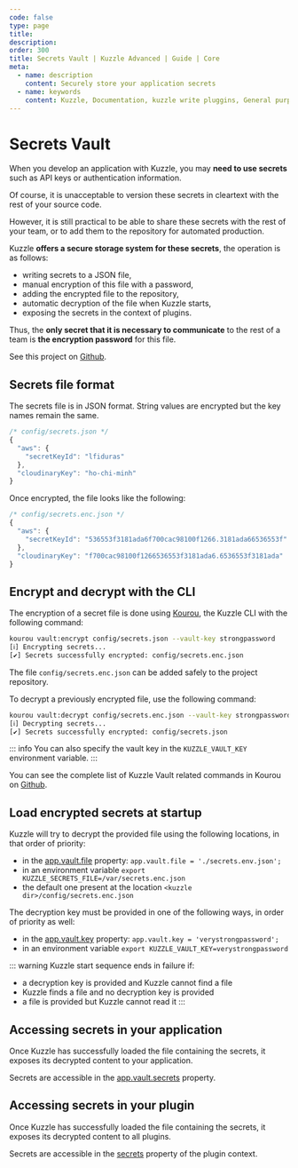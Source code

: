 ```yaml
---
code: false
type: page
title: 
description: 
order: 300
title: Secrets Vault | Kuzzle Advanced | Guide | Core
meta:
  - name: description
    content: Securely store your application secrets
  - name: keywords
    content: Kuzzle, Documentation, kuzzle write pluggins, General purpose backend, opensource, Secrets Vault
---
```

# Secrets Vault

When you develop an application with Kuzzle, you may **need to use secrets** such as API keys or authentication information.

Of course, it is unacceptable to version these secrets in cleartext with the rest of your source code.

However, it is still practical to be able to share these secrets with the rest of your team, or to add them to the repository for automated production.

Kuzzle **offers a secure storage system for these secrets**, the operation is as follows:
  - writing secrets to a JSON file,
  - manual encryption of this file with a password,
  - adding the encrypted file to the repository,
  - automatic decryption of the file when Kuzzle starts,
  - exposing the secrets in the context of plugins.

Thus, the **only secret that it is necessary to communicate** to the rest of a team is **the encryption password** for this file.

See this project on [Github](https://github.com/kuzzleio/kuzzle-vault).

## Secrets file format

The secrets file is in JSON format. String values are encrypted but the key names remain the same.

```js
/* config/secrets.json */
{
  "aws": {
    "secretKeyId": "lfiduras"
  },
  "cloudinaryKey": "ho-chi-minh"
}
```

Once encrypted, the file looks like the following:

```js
/* config/secrets.enc.json */
{
  "aws": {
    "secretKeyId": "536553f3181ada6f700cac98100f1266.3181ada66536553f"
  },
  "cloudinaryKey": "f700cac98100f1266536553f3181ada6.6536553f3181ada"
}
```

## Encrypt and decrypt with the CLI

The encryption of a secret file is done using [Kourou](https://github.com/kuzzleio/kourou), the Kuzzle CLI with the following command:

```bash
kourou vault:encrypt config/secrets.json --vault-key strongpassword
[ℹ] Encrypting secrets...
[✔] Secrets successfully encrypted: config/secrets.enc.json
```

The file `config/secrets.enc.json` can be added safely to the project repository.

To decrypt a previously encrypted file, use the following command:

```bash
kourou vault:decrypt config/secrets.enc.json --vault-key strongpassword
[ℹ] Decrypting secrets...
[✔] Secrets successfully encrypted: config/secrets.json
```

::: info
You can also specify the vault key in the `KUZZLE_VAULT_KEY` environment variable.
:::

You can see the complete list of Kuzzle Vault related commands in Kourou on [Github](https://github.com/kuzzleio/kourou/#kourou-vaultadd-secrets-file-key-value).

## Load encrypted secrets at startup

Kuzzle will try to decrypt the provided file using the following locations, in that order of priority:
  - in the [app.vault.file](/core/2/framework/classes/backend-vault/properties) property: `app.vault.file = './secrets.env.json';`
  - in an environment variable `export KUZZLE_SECRETS_FILE=/var/secrets.enc.json`
  - the default one present at the location `<kuzzle dir>/config/secrets.enc.json`

The decryption key must be provided in one of the following ways, in order of priority as well:
  - in the [app.vault.key](/core/2/framework/classes/backend-vault/properties) property: `app.vault.key = 'verystrongpassword';`
  - in an environment variable `export KUZZLE_VAULT_KEY=verystrongpassword`

::: warning
Kuzzle start sequence ends in failure if:
  - a decryption key is provided and Kuzzle cannot find a file
  - Kuzzle finds a file and no decryption key is provided
  - a file is provided but Kuzzle cannot read it
:::

## Accessing secrets in your application

<SinceBadge version="2.8.0" />

Once Kuzzle has successfully loaded the file containing the secrets, it exposes its decrypted content to your application.

Secrets are accessible in the [app.vault.secrets](/core/2/framework/classes/backend-vault/properties) property.

## Accessing secrets in your plugin

Once Kuzzle has successfully loaded the file containing the secrets, it exposes its decrypted content to all plugins.

Secrets are accessible in the [secrets](/core/2/framework/classes/plugin-context/properties) property of the plugin context.
